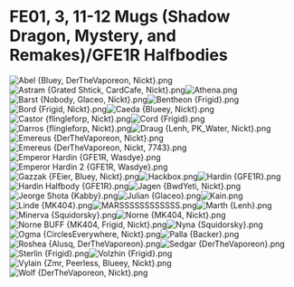 # FE01, 3, 11-12 Mugs (Shadow Dragon, Mystery, and Remakes)/GFE1R Halfbodies

![Abel {Bluey, DerTheVaporeon, Nickt}.png](https://raw.githubusercontent.com/Klokinator/FE-Repo/main/Portrait%20Repository/FE01,%203,%2011-12%20Mugs%20(Shadow%20Dragon,%20Mystery,%20and%20Remakes)/GFE1R%20Halfbodies/Abel%20(Bluey,%20DerTheVaporeon,%20Nickt).png "Abel {Bluey, DerTheVaporeon, Nickt}.png")![Astram {Grated Shtick, CardCafe, Nickt}.png](https://raw.githubusercontent.com/Klokinator/FE-Repo/main/Portrait%20Repository/FE01,%203,%2011-12%20Mugs%20(Shadow%20Dragon,%20Mystery,%20and%20Remakes)/GFE1R%20Halfbodies/Astram%20(Grated%20Shtick,%20CardCafe,%20Nickt).png "Astram {Grated Shtick, CardCafe, Nickt}.png")![Athena.png](https://raw.githubusercontent.com/Klokinator/FE-Repo/main/Portrait%20Repository/FE01,%203,%2011-12%20Mugs%20(Shadow%20Dragon,%20Mystery,%20and%20Remakes)/GFE1R%20Halfbodies/Athena.png "Athena.png")![Barst {Nobody, Glaceo, Nickt}.png](https://raw.githubusercontent.com/Klokinator/FE-Repo/main/Portrait%20Repository/FE01,%203,%2011-12%20Mugs%20(Shadow%20Dragon,%20Mystery,%20and%20Remakes)/GFE1R%20Halfbodies/Barst%20(Nobody,%20Glaceo,%20Nickt).png "Barst {Nobody, Glaceo, Nickt}.png")![Bentheon {Frigid}.png](https://raw.githubusercontent.com/Klokinator/FE-Repo/main/Portrait%20Repository/FE01,%203,%2011-12%20Mugs%20(Shadow%20Dragon,%20Mystery,%20and%20Remakes)/GFE1R%20Halfbodies/Bentheon%20(Frigid).png "Bentheon {Frigid}.png")![Bord {Frigid, Nickt}.png](https://raw.githubusercontent.com/Klokinator/FE-Repo/main/Portrait%20Repository/FE01,%203,%2011-12%20Mugs%20(Shadow%20Dragon,%20Mystery,%20and%20Remakes)/GFE1R%20Halfbodies/Bord%20(Frigid,%20Nickt).png "Bord {Frigid, Nickt}.png")![Caeda {Blueey, Nickt}.png](https://raw.githubusercontent.com/Klokinator/FE-Repo/main/Portrait%20Repository/FE01,%203,%2011-12%20Mugs%20(Shadow%20Dragon,%20Mystery,%20and%20Remakes)/GFE1R%20Halfbodies/Caeda%20(Blueey,%20Nickt).png "Caeda {Blueey, Nickt}.png")![Castor {flingleforp, Nickt}.png](https://raw.githubusercontent.com/Klokinator/FE-Repo/main/Portrait%20Repository/FE01,%203,%2011-12%20Mugs%20(Shadow%20Dragon,%20Mystery,%20and%20Remakes)/GFE1R%20Halfbodies/Castor%20(flingleforp,%20Nickt).png "Castor {flingleforp, Nickt}.png")![Cord {Frigid}.png](https://raw.githubusercontent.com/Klokinator/FE-Repo/main/Portrait%20Repository/FE01,%203,%2011-12%20Mugs%20(Shadow%20Dragon,%20Mystery,%20and%20Remakes)/GFE1R%20Halfbodies/Cord%20(Frigid).png "Cord {Frigid}.png")![Darros {flingleforp, Nickt}.png](https://raw.githubusercontent.com/Klokinator/FE-Repo/main/Portrait%20Repository/FE01,%203,%2011-12%20Mugs%20(Shadow%20Dragon,%20Mystery,%20and%20Remakes)/GFE1R%20Halfbodies/Darros%20(flingleforp,%20Nickt).png "Darros {flingleforp, Nickt}.png")![Draug {Lenh, PK_Water, Nickt}.png](https://raw.githubusercontent.com/Klokinator/FE-Repo/main/Portrait%20Repository/FE01,%203,%2011-12%20Mugs%20(Shadow%20Dragon,%20Mystery,%20and%20Remakes)/GFE1R%20Halfbodies/Draug%20(Lenh,%20PK_Water,%20Nickt).png "Draug {Lenh, PK_Water, Nickt}.png")![Emereus {DerTheVaporeon, Nickt}.png](https://raw.githubusercontent.com/Klokinator/FE-Repo/main/Portrait%20Repository/FE01,%203,%2011-12%20Mugs%20(Shadow%20Dragon,%20Mystery,%20and%20Remakes)/GFE1R%20Halfbodies/Emereus%20(DerTheVaporeon,%20Nickt).png "Emereus {DerTheVaporeon, Nickt}.png")![Emereus {DerTheVaporeon, Nickt, 7743}.png](https://raw.githubusercontent.com/Klokinator/FE-Repo/main/Portrait%20Repository/FE01,%203,%2011-12%20Mugs%20(Shadow%20Dragon,%20Mystery,%20and%20Remakes)/GFE1R%20Halfbodies/Emereus%20(DerTheVaporeon,%20Nickt,%207743).png "Emereus {DerTheVaporeon, Nickt, 7743}.png")![Emperor Hardin {GFE1R, Wasdye}.png](https://raw.githubusercontent.com/Klokinator/FE-Repo/main/Portrait%20Repository/FE01,%203,%2011-12%20Mugs%20(Shadow%20Dragon,%20Mystery,%20and%20Remakes)/GFE1R%20Halfbodies/Emperor%20Hardin%20(GFE1R,%20Wasdye).png "Emperor Hardin {GFE1R, Wasdye}.png")![Emperor Hardin 2 {GFE1R, Wasdye}.png](https://raw.githubusercontent.com/Klokinator/FE-Repo/main/Portrait%20Repository/FE01,%203,%2011-12%20Mugs%20(Shadow%20Dragon,%20Mystery,%20and%20Remakes)/GFE1R%20Halfbodies/Emperor%20Hardin%202%20(GFE1R,%20Wasdye).png "Emperor Hardin 2 {GFE1R, Wasdye}.png")![Gazzak {FEier, Bluey, Nickt}.png](https://raw.githubusercontent.com/Klokinator/FE-Repo/main/Portrait%20Repository/FE01,%203,%2011-12%20Mugs%20(Shadow%20Dragon,%20Mystery,%20and%20Remakes)/GFE1R%20Halfbodies/Gazzak%20(FEier,%20Bluey,%20Nickt).png "Gazzak {FEier, Bluey, Nickt}.png")![Hackbox.png](https://raw.githubusercontent.com/Klokinator/FE-Repo/main/Portrait%20Repository/FE01,%203,%2011-12%20Mugs%20(Shadow%20Dragon,%20Mystery,%20and%20Remakes)/GFE1R%20Halfbodies/Hackbox.png "Hackbox.png")![Hardin {GFE1R}.png](https://raw.githubusercontent.com/Klokinator/FE-Repo/main/Portrait%20Repository/FE01,%203,%2011-12%20Mugs%20(Shadow%20Dragon,%20Mystery,%20and%20Remakes)/GFE1R%20Halfbodies/Hardin%20(GFE1R).png "Hardin {GFE1R}.png")![Hardin Halfbody {GFE1R}.png](https://raw.githubusercontent.com/Klokinator/FE-Repo/main/Portrait%20Repository/FE01,%203,%2011-12%20Mugs%20(Shadow%20Dragon,%20Mystery,%20and%20Remakes)/GFE1R%20Halfbodies/Hardin%20Halfbody%20(GFE1R).png "Hardin Halfbody {GFE1R}.png")![Jagen {BwdYeti, Nickt}.png](https://raw.githubusercontent.com/Klokinator/FE-Repo/main/Portrait%20Repository/FE01,%203,%2011-12%20Mugs%20(Shadow%20Dragon,%20Mystery,%20and%20Remakes)/GFE1R%20Halfbodies/Jagen%20(BwdYeti,%20Nickt).png "Jagen {BwdYeti, Nickt}.png")![Jeorge Shota {Kabby}.png](https://raw.githubusercontent.com/Klokinator/FE-Repo/main/Portrait%20Repository/FE01,%203,%2011-12%20Mugs%20(Shadow%20Dragon,%20Mystery,%20and%20Remakes)/GFE1R%20Halfbodies/Jeorge%20Shota%20(Kabby).png "Jeorge Shota {Kabby}.png")![Julian {Glaceo}.png](https://raw.githubusercontent.com/Klokinator/FE-Repo/main/Portrait%20Repository/FE01,%203,%2011-12%20Mugs%20(Shadow%20Dragon,%20Mystery,%20and%20Remakes)/GFE1R%20Halfbodies/Julian%20(Glaceo).png "Julian {Glaceo}.png")![Kain.png](https://raw.githubusercontent.com/Klokinator/FE-Repo/main/Portrait%20Repository/FE01,%203,%2011-12%20Mugs%20(Shadow%20Dragon,%20Mystery,%20and%20Remakes)/GFE1R%20Halfbodies/Kain.png "Kain.png")![Linde {MK404}.png](https://raw.githubusercontent.com/Klokinator/FE-Repo/main/Portrait%20Repository/FE01,%203,%2011-12%20Mugs%20(Shadow%20Dragon,%20Mystery,%20and%20Remakes)/GFE1R%20Halfbodies/Linde%20(MK404).png "Linde {MK404}.png")![MARSSSSSSSSSSSS.png](https://raw.githubusercontent.com/Klokinator/FE-Repo/main/Portrait%20Repository/FE01,%203,%2011-12%20Mugs%20(Shadow%20Dragon,%20Mystery,%20and%20Remakes)/GFE1R%20Halfbodies/MARSSSSSSSSSSSS.png "MARSSSSSSSSSSSS.png")![Marth {Lenh}.png](https://raw.githubusercontent.com/Klokinator/FE-Repo/main/Portrait%20Repository/FE01,%203,%2011-12%20Mugs%20(Shadow%20Dragon,%20Mystery,%20and%20Remakes)/GFE1R%20Halfbodies/Marth%20(Lenh).png "Marth {Lenh}.png")![Minerva {Squidorsky}.png](https://raw.githubusercontent.com/Klokinator/FE-Repo/main/Portrait%20Repository/FE01,%203,%2011-12%20Mugs%20(Shadow%20Dragon,%20Mystery,%20and%20Remakes)/GFE1R%20Halfbodies/Minerva%20(Squidorsky).png "Minerva {Squidorsky}.png")![Norne {MK404, Nickt}.png](https://raw.githubusercontent.com/Klokinator/FE-Repo/main/Portrait%20Repository/FE01,%203,%2011-12%20Mugs%20(Shadow%20Dragon,%20Mystery,%20and%20Remakes)/GFE1R%20Halfbodies/Norne%20(MK404,%20Nickt).png "Norne {MK404, Nickt}.png")![Norne BUFF {MK404, Frigid, Nickt}.png](https://raw.githubusercontent.com/Klokinator/FE-Repo/main/Portrait%20Repository/FE01,%203,%2011-12%20Mugs%20(Shadow%20Dragon,%20Mystery,%20and%20Remakes)/GFE1R%20Halfbodies/Norne%20BUFF%20(MK404,%20Frigid,%20Nickt).png "Norne BUFF {MK404, Frigid, Nickt}.png")![Nyna {Squidorsky}.png](https://raw.githubusercontent.com/Klokinator/FE-Repo/main/Portrait%20Repository/FE01,%203,%2011-12%20Mugs%20(Shadow%20Dragon,%20Mystery,%20and%20Remakes)/GFE1R%20Halfbodies/Nyna%20(Squidorsky).png "Nyna {Squidorsky}.png")![Ogma {CirclesEverywhere, Nickt}.png](https://raw.githubusercontent.com/Klokinator/FE-Repo/main/Portrait%20Repository/FE01,%203,%2011-12%20Mugs%20(Shadow%20Dragon,%20Mystery,%20and%20Remakes)/GFE1R%20Halfbodies/Ogma%20(CirclesEverywhere,%20Nickt).png "Ogma {CirclesEverywhere, Nickt}.png")![Palla {Backer}.png](https://raw.githubusercontent.com/Klokinator/FE-Repo/main/Portrait%20Repository/FE01,%203,%2011-12%20Mugs%20(Shadow%20Dragon,%20Mystery,%20and%20Remakes)/GFE1R%20Halfbodies/Palla%20(Backer).png "Palla {Backer}.png")![Roshea {Alusq, DerTheVaporeon}.png](https://raw.githubusercontent.com/Klokinator/FE-Repo/main/Portrait%20Repository/FE01,%203,%2011-12%20Mugs%20(Shadow%20Dragon,%20Mystery,%20and%20Remakes)/GFE1R%20Halfbodies/Roshea%20(Alusq,%20DerTheVaporeon).png "Roshea {Alusq, DerTheVaporeon}.png")![Sedgar {DerTheVaporeon}.png](https://raw.githubusercontent.com/Klokinator/FE-Repo/main/Portrait%20Repository/FE01,%203,%2011-12%20Mugs%20(Shadow%20Dragon,%20Mystery,%20and%20Remakes)/GFE1R%20Halfbodies/Sedgar%20(DerTheVaporeon).png "Sedgar {DerTheVaporeon}.png")![Sterlin {Frigid}.png](https://raw.githubusercontent.com/Klokinator/FE-Repo/main/Portrait%20Repository/FE01,%203,%2011-12%20Mugs%20(Shadow%20Dragon,%20Mystery,%20and%20Remakes)/GFE1R%20Halfbodies/Sterlin%20(Frigid).png "Sterlin {Frigid}.png")![Volzhin {Frigid}.png](https://raw.githubusercontent.com/Klokinator/FE-Repo/main/Portrait%20Repository/FE01,%203,%2011-12%20Mugs%20(Shadow%20Dragon,%20Mystery,%20and%20Remakes)/GFE1R%20Halfbodies/Volzhin%20(Frigid).png "Volzhin {Frigid}.png")![Vylain {Zmr, Peerless, Blueey, Nickt}.png](https://raw.githubusercontent.com/Klokinator/FE-Repo/main/Portrait%20Repository/FE01,%203,%2011-12%20Mugs%20(Shadow%20Dragon,%20Mystery,%20and%20Remakes)/GFE1R%20Halfbodies/Vylain%20(Zmr,%20Peerless,%20Blueey,%20Nickt).png "Vylain {Zmr, Peerless, Blueey, Nickt}.png")![Wolf {DerTheVaporeon, Nickt}.png](https://raw.githubusercontent.com/Klokinator/FE-Repo/main/Portrait%20Repository/FE01,%203,%2011-12%20Mugs%20(Shadow%20Dragon,%20Mystery,%20and%20Remakes)/GFE1R%20Halfbodies/Wolf%20(DerTheVaporeon,%20Nickt).png "Wolf {DerTheVaporeon, Nickt}.png")